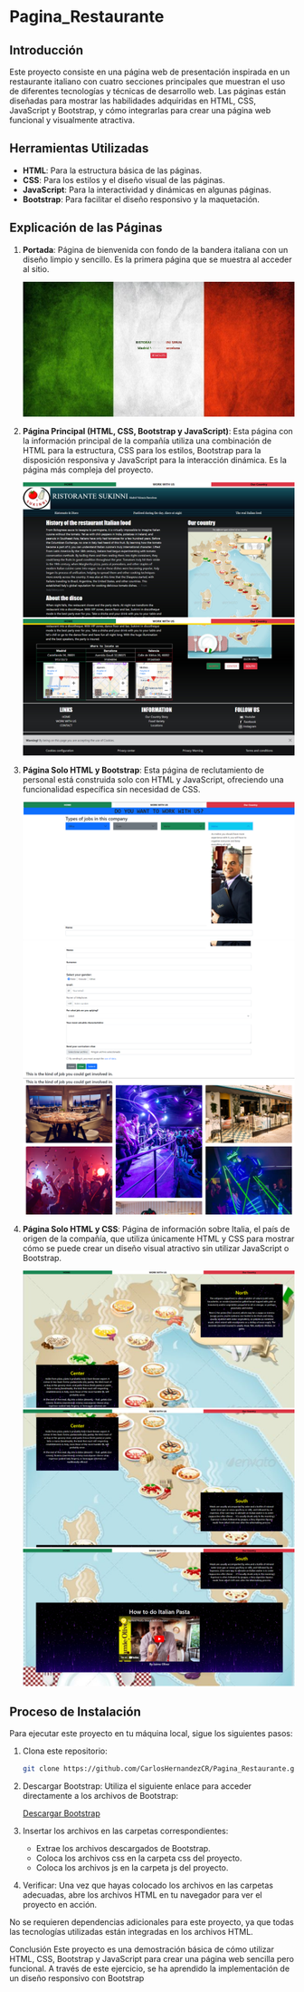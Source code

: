 # **Pagina_Restaurante**

## **Introducción**
Este proyecto consiste en una página web de presentación inspirada en un restaurante italiano con cuatro secciones principales que muestran el uso de diferentes tecnologías y técnicas de desarrollo web. Las páginas están diseñadas para mostrar las habilidades adquiridas en HTML, CSS, JavaScript y Bootstrap, y cómo integrarlas para crear una página web funcional y visualmente atractiva.

## **Herramientas Utilizadas**
- **HTML**: Para la estructura básica de las páginas.
- **CSS**: Para los estilos y el diseño visual de las páginas.
- **JavaScript**: Para la interactividad y dinámicas en algunas páginas.
- **Bootstrap**: Para facilitar el diseño responsivo y la maquetación.

## **Explicación de las Páginas**
1. **Portada**:
   Página de bienvenida con fondo de la bandera italiana con un diseño limpio y sencillo. Es la primera página que se muestra al acceder al sitio.
   
   ![Portada](images_readme/portada.png)

2. **Página Principal (HTML, CSS, Bootstrap y JavaScript)**:
   Esta página con la información principal de la compañía utiliza una combinación de HTML para la estructura, CSS para los estilos, Bootstrap para la disposición responsiva y JavaScript para la interacción dinámica. Es la página más compleja del proyecto.

   ![Página Principal_Parte1](images_readme/principal1.png)
   ![Página Principal_Parte2](images_readme/principal2.png)

4. **Página Solo HTML y Bootstrap**:
   Esta página de reclutamiento de personal está construida solo con HTML y JavaScript, ofreciendo una funcionalidad específica sin necesidad de CSS.

   ![Página Solo HTML y Bootstrap_Parte1](images_readme/trabajar1.png)
   ![Página Solo HTML y Bootstrap_Parte2](images_readme/trabajar2.png)
   ![Página Solo HTML y Bootstrap_Parte3](images_readme/trabajar3.png)

5. **Página Solo HTML y CSS**:
   Página de información sobre Italia, el país de origen de la compañía, que utiliza únicamente HTML y CSS para mostrar cómo se puede crear un diseño visual atractivo sin utilizar JavaScript o Bootstrap.

   ![Página Solo HTML y CSS_Parte1](images_readme/info1.png)
   ![Página Solo HTML y CSS_Parte2](images_readme/info2.png)
   ![Página Solo HTML y CSS_Parte3](images_readme/info3.png)

## **Proceso de Instalación**
Para ejecutar este proyecto en tu máquina local, sigue los siguientes pasos:

1. Clona este repositorio:
   ```bash
   git clone https://github.com/CarlosHernandezCR/Pagina_Restaurante.git
   
2. Descargar Bootstrap: Utiliza el siguiente enlace para acceder directamente a los archivos de Bootstrap:

   [Descargar Bootstrap](getbootstrap.com)

3. Insertar los archivos en las carpetas correspondientes:

   - Extrae los archivos descargados de Bootstrap.
   - Coloca los archivos css en la carpeta css del proyecto.
   - Coloca los archivos js en la carpeta js del proyecto.
  
4. Verificar: Una vez que hayas colocado los archivos en las carpetas adecuadas, abre los archivos HTML en tu navegador para     ver el proyecto en acción.

No se requieren dependencias adicionales para este proyecto, ya que todas las tecnologías utilizadas están integradas en los archivos HTML.

Conclusión
Este proyecto es una demostración básica de cómo utilizar HTML, CSS, Bootstrap y JavaScript para crear una página web sencilla pero funcional. A través de este ejercicio, se ha aprendido la implementación de un diseño responsivo con Bootstrap
